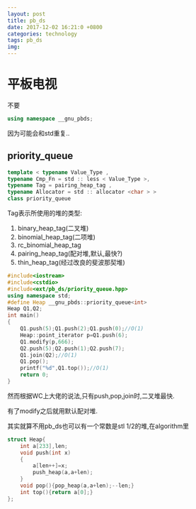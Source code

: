 ```yaml
---
layout: post
title: pb_ds
date: 2017-12-02 16:21:0 +0800
categories: technology
tags: pb_ds
img: 
---
```


# 平板电视

不要

```cpp
using namespace __gnu_pbds;
```

因为可能会和std重复..

## priority_queue

```cpp
template < typename Value_Type ,
typename Cmp_Fn = std :: less < Value_Type >,
typename Tag = pairing_heap_tag ,
typename Allocator = std :: allocator <char > >
class priority_queue
```

Tag表示所使用的堆的类型:

1. binary_heap_tag(二叉堆)
2. binomial_heap_tag(二项堆)
3. rc_binomial_heap_tag
4. pairing_heap_tag(配对堆,默认,最快?)
5. thin_heap_tag(经过改良的斐波那契堆)

```cpp
#include<iostream>
#include<cstdio>
#include<ext/pb_ds/priority_queue.hpp>
using namespace std;
#define Heap __gnu_pbds::priority_queue<int>
Heap Q1,Q2;
int main()
{
	Q1.push(5);Q1.push(2);Q1.push(0);//O(1)
	Heap::point_iterator p=Q1.push(6);
	Q1.modify(p,666);
	Q2.push(5);Q2.push(1);Q2.push(7);
	Q1.join(Q2);//O(1)
	Q1.pop();
	printf("%d",Q1.top());//O(1)
	return 0;
}
```

然而根据WC上大佬的说法,只有push,pop,join时,二叉堆最快.

有了modify之后就用默认配对堆.

其实就算不用pb_ds也可以有一个常数是stl 1/2的堆,在algorithm里

```cpp
struct Heap{
	int a[233],len;
	void push(int x)
	{
		a[len++]=x;
		push_heap(a,a+len);
	}
	void pop(){pop_heap(a,a+len);--len;}
	int top(){return a[0];}
};
```

